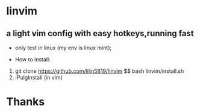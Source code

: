 # linvim

## a light vim config with easy hotkeys,running fast

* only test in linux (my env is linux mint);

* How to install:
1. git clone https://github.com/lilin5819/linvim $$ bash linvim/install.sh
2. :PulgInstall                 (in vim)



# Thanks
